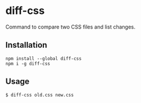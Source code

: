 # diff-css
Command to compare two CSS files and list changes.


## Installation

    npm install --global diff-css
    npm i -g diff-css

## Usage

    $ diff-css old.css new.css
